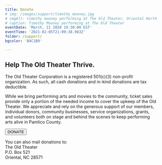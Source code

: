 ```yaml
---
title: Donate
# img: /images/support/timothy_mooney.jpg
# imgAlt: timothy mooney performing at The Old Theater, Oriental North Carolina
# caption: Timothy Mooney performing at The Old Theater
eventDate: 'March, 21 2020 19:30:00 EST'
eventTime: '2021-02-05T21:09:38.963Z'
folder: /support/
bgcolor: 'B4C1B9'

---
```


## Help The Old Theater Thrive. 

The Old Theater Corporation is a registered 501(c)(3) non-profit organization.  As such, all cash donations and in-kind donations are tax deductible.

While we bring performing arts and movies to the community, ticket sales provide only a portion of the needed income to cover the upkeep of the Old Theater.  We appreciate and rely on the generous support of our members, individual donors, community businesses, service organizations, grants, and volunteers both on stage and behind the scenes to keep performing arts alive in Pamlico County.  

<div >
  <form action="https://www.paypal.com/cgi-bin/webscr" method="post" target="_top">
    <input type="hidden" name="cmd" value="_donations">
    <input type="hidden" name="business" value="PBWPVV6Y5N84C">
    <input type="hidden" name="currency_code" value="USD">
    <input class="block px-4 py-2 mb-3 text-lg font-semibold tracking-wide text-center text-gray-700 uppercase bg-white border-2 border-gray-700 hover:shadow-md hover:border-black hover:text-white hover:bg-black sm:w-1/3" type="submit" name="submit" title="PayPal - The safer, easier way to pay online!" value="DONATE" alt="Donate with PayPal button" border="0">
  </form>
</div>


You can also mail donations to:  
The Old Theater   
P.O. Box 521   
Oriental, NC 28571



